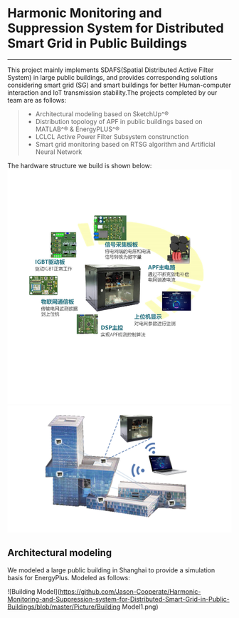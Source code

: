 # Harmonic Monitoring and Suppression System for Distributed Smart Grid in Public Buildings

------

This project mainly implements SDAFS(Spatial Distributed Active Filter System) in large public buildings, and provides corresponding solutions considering  smart grid (SG) and smart buildings for better Human-computer interaction and IoT transmission stability.The projects completed by our team are as follows:

> *  Architectural modeling based on SketchUp^®
> *  Distribution topology of APF in public buildings based on MATLAB^® & EnergyPLUS^®
> *  LCLCL Active Power Filter Subsystem construnction
> *  Smart grid monitoring based on RTSG algorithm and Artificial Neural Network

The hardware structure we build is shown below:
![APF Hardware](https://github.com/Jason-Cooperate/Harmonic-Monitoring-and-Suppression-system-for-Distributed-Smart-Grid-in-Public-Buildings/blob/master/Picture/总图1.jpg)
![SDAFS Strructure](https://github.com/Jason-Cooperate/Harmonic-Monitoring-and-Suppression-system-for-Distributed-Smart-Grid-in-Public-Buildings/blob/master/Picture/总图2.jpg)

## Architectural modeling
  We modeled a large public building in Shanghai to provide a simulation basis for EnergyPlus. Modeled as follows:

  ![Building Model](https://github.com/Jason-Cooperate/Harmonic-Monitoring-and-Suppression-system-for-Distributed-Smart-Grid-in-Public-Buildings/blob/master/Picture/Building Model1.png)
